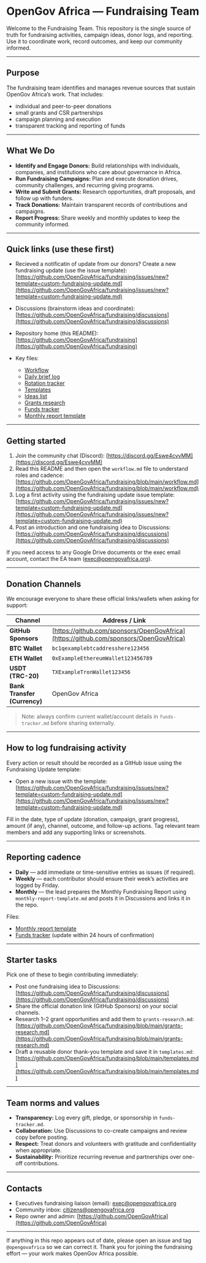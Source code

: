 # OpenGov Africa — Fundraising Team

Welcome to the Fundraising Team. This repository is the single source of truth for fundraising activities, campaign ideas, donor logs, and reporting. Use it to coordinate work, record outcomes, and keep our community informed.

---

## Purpose

The fundraising team identifies and manages revenue sources that sustain OpenGov Africa’s work. That includes:

- individual and peer-to-peer donations  
- small grants and CSR partnerships  
- campaign planning and execution  
- transparent tracking and reporting of funds

---

## What We Do

- **Identify and Engage Donors:** Build relationships with individuals, companies, and institutions who care about governance in Africa.
- **Run Fundraising Campaigns:** Plan and execute donation drives, community challenges, and recurring giving programs.
- **Write and Submit Grants:** Research opportunities, draft proposals, and follow up with funders.
- **Track Donations:** Maintain transparent records of contributions and campaigns.
- **Report Progress:** Share weekly and monthly updates to keep the community informed.

---

## Quick links (use these first)

- Recieved a notificatin of update from our donors? Create a new fundraising update (use the issue template):  
  [https://github.com/OpenGovAfrica/fundraising/issues/new?template=custom-fundraising-update.md](https://github.com/OpenGovAfrica/fundraising/issues/new?template=custom-fundraising-update.md)

- Discussions (brainstorm ideas and coordinate):  
  [https://github.com/OpenGovAfrica/fundraising/discussions](https://github.com/OpenGovAfrica/fundraising/discussions)

- Repository home (this README):  
  [https://github.com/OpenGovAfrica/fundraising](https://github.com/OpenGovAfrica/fundraising)

- Key files:
  - [Workflow](https://github.com/OpenGovAfrica/fundraising/blob/main/workflow.md)  
  - [Daily brief log](https://github.com/OpenGovAfrica/fundraising/blob/main/daily-brief-log.md)  
  - [Rotation tracker](https://github.com/OpenGovAfrica/fundraising/blob/main/rotation-tracker.md)  
  - [Templates](https://github.com/OpenGovAfrica/fundraising/blob/main/templates.md)  
  - [Ideas list](https://github.com/OpenGovAfrica/fundraising/blob/main/ideas.md)  
  - [Grants research](https://github.com/OpenGovAfrica/fundraising/blob/main/grants-research.md)  
  - [Funds tracker](https://github.com/OpenGovAfrica/fundraising/blob/main/funds-tracker.md)  
  - [Monthly report template](https://github.com/OpenGovAfrica/fundraising/blob/main/monthly-report-template.md)

---

## Getting started

1. Join the community chat (Discord): [https://discord.gg/Eswe4cvvMM](https://discord.gg/Eswe4cvvMM)  
2. Read this README and then open the `workflow.md` file to understand roles and cadence:  
   [https://github.com/OpenGovAfrica/fundraising/blob/main/workflow.md](https://github.com/OpenGovAfrica/fundraising/blob/main/workflow.md)  
3. Log a first activity using the fundraising update issue template:  
   [https://github.com/OpenGovAfrica/fundraising/issues/new?template=custom-fundraising-update.md](https://github.com/OpenGovAfrica/fundraising/issues/new?template=custom-fundraising-update.md)  
4. Post an introduction and one fundraising idea to Discussions:  
   [https://github.com/OpenGovAfrica/fundraising/discussions](https://github.com/OpenGovAfrica/fundraising/discussions)

If you need access to any Google Drive documents or the exec email account, contact the EA team (exec@opengovafrica.org).

---

## Donation Channels

We encourage everyone to share these official links/wallets when asking for support:  

| Channel | Address / Link |
|--------|----------------|
| **GitHub Sponsors** | [https://github.com/sponsors/OpenGovAfrica](https://github.com/sponsors/OpenGovAfrica) |
| **BTC Wallet** | `bc1qexamplebtcaddresshere123456` |
| **ETH Wallet** | `0xExampleEthereumWallet123456789` |
| **USDT (TRC-20)** | `TXExampleTronWallet123456` |
| **Bank Transfer (Currency)** | OpenGov Africa | Bank | Account No |

> Note: always confirm current wallet/account details in `funds-tracker.md` before sharing externally.

---

## How to log fundraising activity

Every action or result should be recorded as a GitHub issue using the Fundraising Update template:

- Open a new issue with the template:  
  [https://github.com/OpenGovAfrica/fundraising/issues/new?template=custom-fundraising-update.md](https://github.com/OpenGovAfrica/fundraising/issues/new?template=custom-fundraising-update.md)

Fill in the date, type of update (donation, campaign, grant progress), amount (if any), channel, outcome, and follow-up actions. Tag relevant team members and add any supporting links or screenshots.

---

## Reporting cadence

- **Daily** — add immediate or time-sensitive entries as issues (if required).  
- **Weekly** — each contributor should ensure their week’s activities are logged by Friday.  
- **Monthly** — the lead prepares the Monthly Fundraising Report using `monthly-report-template.md` and posts it in Discussions and links it in the repo.

Files:
- [Monthly report template](https://github.com/OpenGovAfrica/fundraising/blob/main/monthly-report-template.md)  
- [Funds tracker](https://github.com/OpenGovAfrica/fundraising/blob/main/funds-tracker.md) (update within 24 hours of confirmation)

---

## Starter tasks

Pick one of these to begin contributing immediately:

- Post one fundraising idea to Discussions:  
  [https://github.com/OpenGovAfrica/fundraising/discussions](https://github.com/OpenGovAfrica/fundraising/discussions)  
- Share the official donation link (GitHub Sponsors) on your social channels.  
- Research 1–2 grant opportunities and add them to `grants-research.md`:  
  [https://github.com/OpenGovAfrica/fundraising/blob/main/grants-research.md](https://github.com/OpenGovAfrica/fundraising/blob/main/grants-research.md)  
- Draft a reusable donor thank-you template and save it in `templates.md`:  
  [https://github.com/OpenGovAfrica/fundraising/blob/main/templates.md](https://github.com/OpenGovAfrica/fundraising/blob/main/templates.md)

---

## Team norms and values

- **Transparency:** Log every gift, pledge, or sponsorship in `funds-tracker.md`.  
- **Collaboration:** Use Discussions to co-create campaigns and review copy before posting.  
- **Respect:** Treat donors and volunteers with gratitude and confidentiality when appropriate.  
- **Sustainability:** Prioritize recurring revenue and partnerships over one-off contributions.

---

## Contacts

- Executives fundraising liaison (email): exec@opengovafrica.org  
- Community inbox: citizens@opengovafrica.org  
- Repo owner and admin: [https://github.com/OpenGovAfrica](https://github.com/OpenGovAfrica)

---

If anything in this repo appears out of date, please open an issue and tag `@opengovafrica` so we can correct it. Thank you for joining the fundraising effort — your work makes OpenGov Africa possible.
